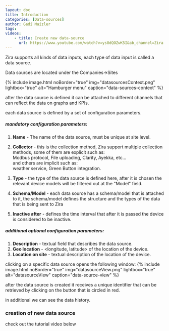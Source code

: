 ```yaml
---
layout: doc
title: Introduction
categories: [Data-sources]
author: Gadi Maizler
tags: 
videos: 
    - title: Create new data-source
      url: https://www.youtube.com/watch?v=ys8dQOZwK5I&ab_channel=Zira
---
```


Zira supports all kinds of data inputs, each type of data input is called a data source.

Data sources are located under the Companies->Sites


{% include image.html noBorder="true" img="datasourcesContext.png" lightbox="true" alt="Hamburger menu" caption="data-sources-context" %}


after the data source is defined it can be attached to different channels that can reflect the data on graphs and KPIs.
</br>


each data source is defined by a set of configuration parameters.

##### mandatory configuration parameters: 
1. **Name** - The name of the data source, must be unique at site level.
2. **Collector** - this is the collection method, Zira support multiple collection methods, some of them are explicit such as:</br> Modbus protocol, File uploading, Clarity, Ayekka, etc...</br>
and others are implicit such as: </br>
weather service, Green Button integration.
3. **Type** - the type of the data source is defined here, after it is chosen the relevant device models will be filtered out at the "Model" field.
4. **Schema/Model** - each data source has a schema/model that is attached to it, the schema/model defines the structure and the types of the data that is being sent to Zira

5. **Inactive after** - defines the time interval that after it is passed the device is considered to be inactive.


#####  additional optional configuration parameters:
1.  **Description** - textual field that describes the data source.
2.  **Geo location** - <longitude, latitude> of the location of the device.
3.  **Location on site** - textual description of the location of the device.



clicking on a specific data source opens the following window:
{% include image.html noBorder="true" img="datasourceView.png" lightbox="true" alt="datasourceView" caption="data-source-view" %}

after the data source is created it receives a unique identifier that can be retrieved by clicking on the button that is circled in red.

in additional we can see the data history.



### creation of new data source
check out the tutorial video below
<!-- <iframe width="640" height="420" src="https://www.youtube.com/embed/ys8dQOZwK5I" title="YouTube video player" frameborder="0" allow="accelerometer; autoplay; clipboard-write; encrypted-media; gyroscope; picture-in-picture" allowfullscreen></iframe> -->

